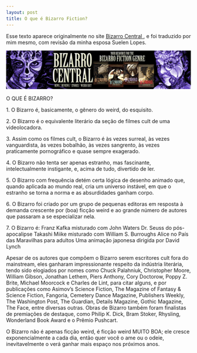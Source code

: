 ```yaml
---
layout: post
title: O que é Bizarro Fiction?
---
```


<p>Esse texto aparece originalmente no site <a href="www.bizarrocentral.com"> Bizarro Central </a>, e foi traduzido por mim mesmo, com revisão da minha esposa Suelen Lopes.</p>

<img src="/images/bizarrocentral.jpg" alt="Bizarro Central LOGO">

<p>O QUE É BIZARRO?</p>
<p>1. O Bizarro é, basicamente, o gênero do weird, do esquisito.</p>
<p>2. O Bizarro é o equivalente literário da seção de filmes cult de uma videolocadora.</p>
<p>3. Assim como os filmes cult, o Bizarro é às vezes surreal, às vezes vanguardista, às vezes bobalhão, às vezes sangrento, às vezes praticamente pornográfico e quase sempre exagerado.</p>
<p>4. O Bizarro não tenta ser apenas estranho, mas fascinante, intelectualmente instigante, e, acima de tudo, divertido de ler.</p>
<p>5. O Bizarro com frequência detém certa lógica de desenho animado que, quando aplicada ao mundo real, cria um universo instável, em que o estranho se torna a norma e as absurdidades ganham corpo.</p>
<p>6. O Bizarro foi criado por um grupo de pequenas editoras em resposta à demanda crescente por (boa) ficção weird e ao grande número de autores que passaram a se especializar nela.</p>
<p>7. O Bizarro é:
	Franz Kafka misturado com John Waters
	Dr. Seuss do pós-apocalipse
	Takashi Miike misturado com William S. Burroughs
	Alice no País das Maravilhas para adultos
	Uma animação japonesa dirigida por David Lynch</p>

<p>Apesar de os autores que compõem o Bizarro serem escritores cult fora do mainstream, eles ganharam impressionante respeito da indústria literária, tendo sido elogiados por nomes como Chuck Palahniuk, Christopher Moore, William Gibson, Jonathan Lethem, Piers Anthony, Cory Doctorow, Poppy Z. Brite, Michael Moorcock e Charles de Lint, para citar alguns, e por publicações como Asimov’s Science Fiction, The Magazine of Fantasy & Science Fiction, Fangoria, Cemetery Dance Magazine, Publishers Weekly, The Washington Post, The Guardian, Details Magazine, Gothic Magazine, The Face, entre diversas outras. Obras de Bizarro também foram finalistas de premiações de destaque, como Philip K. Dick, Bram Stoker, Rhysling, Wonderland Book Award e o Prêmio Pushcart.</p>
<p>O Bizarro não é apenas ficção weird, é ficção weird MUITO BOA; ele cresce exponencialmente a cada dia, então quer você o ame ou o odeie, inevitavelmente o verá ganhar mais espaço nos próximos anos.</p>
